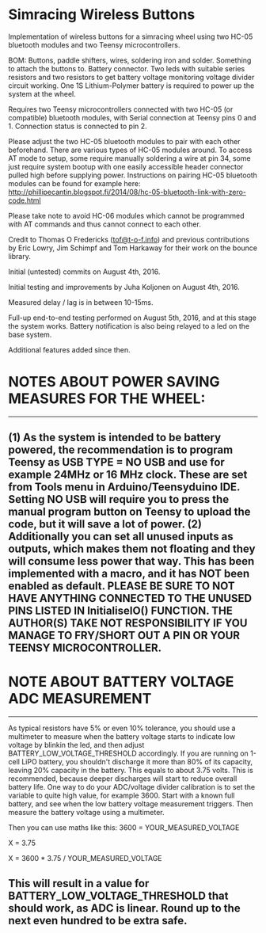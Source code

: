 # Simracing Wireless Buttons
Implementation of wireless buttons for a simracing wheel using two HC-05 bluetooth modules and two Teensy microcontrollers.

BOM: Buttons, paddle shifters, wires, soldering iron and solder. Something to attach the buttons to. Battery connector. Two leds with suitable series resistors and two resistors to get battery voltage monitoring voltage divider circuit working. One 1S Lithium-Polymer battery is required to power up the system at the wheel.

Requires two Teensy microcontrollers connected with two HC-05 (or compatible) bluetooth modules, with Serial connection 
at Teensy pins 0 and 1. Connection status is connected to pin 2. 

Please adjust the two HC-05 bluetooth modules to pair with each other beforehand. There are various types of HC-05 modules around. To access AT mode to setup, some require manually soldering a wire at pin 34, some just require system bootup with one easily accessible header connector pulled high before supplying power. Instructions on pairing HC-05 bluetooth modules can be found for example here:
http://phillipecantin.blogspot.fi/2014/08/hc-05-bluetooth-link-with-zero-code.html

Please take note to avoid HC-06 modules which cannot be programmed with AT commands and thus cannot connect to each other.

Credit to
  Thomas O Fredericks (tof@t-o-f.info)
  and previous contributions by Eric Lowry, Jim Schimpf and Tom Harkaway
for their work on the bounce library.

Initial (untested) commits on August 4th, 2016.

Initial testing and improvements by Juha Koljonen on August 4th, 2016.

Measured delay / lag is in between 10-15ms.

Full-up end-to-end testing performed on August 5th, 2016, and at this stage the system works. Battery notification is also being relayed to a led on the base system.

Additional features added since then.




# NOTES ABOUT POWER SAVING MEASURES FOR THE WHEEL:
-------------------------------------------------------------------------
(1) 
As the system is intended to be battery powered, the recommendation is to program Teensy as USB TYPE = NO USB and use for example 24MHz 
or 16 MHz clock. These are set from Tools menu in Arduino/Teensyduino IDE. Setting NO USB will require you to press the manual program button on Teensy to upload the code, but it will save a lot of power.
(2)
Additionally you can set all unused inputs as outputs, which makes them not floating and they will consume less power that way.
This has been implemented with a macro, and it has NOT been enabled as default.
PLEASE BE SURE TO NOT HAVE ANYTHING CONNECTED TO THE UNUSED PINS LISTED IN InitialiseIO() FUNCTION. THE AUTHOR(S) TAKE NOT RESPONSIBILITY IF YOU MANAGE TO FRY/SHORT OUT A PIN OR YOUR TEENSY MICROCONTROLLER.
-------------------------------------------------------------------------
# NOTE ABOUT BATTERY VOLTAGE ADC MEASUREMENT
-------------------------------------------------------------------------
As typical resistors have 5% or even 10% tolerance, you should use a multimeter to measure when the battery voltage starts to indicate
low voltage by blinkin the led, and then adjust BATTERY_LOW_VOLTAGE_THRESHOLD accordingly. If you are running on 1-cell LiPO battery, you shouldn't discharge it more than 80% of its capacity, leaving 20% capacity in the battery. This equals to about 3.75 volts. This is recommended, because deeper discharges will start to reduce overall battery life. One way to do your ADC/voltage divider calibration is to set the variable to quite high value, for example 3600. Start with a known full battery, and see when the low battery voltage measurement triggers. Then measure the battery voltage using a multimeter. 

Then you can use maths like this:
  3600 = YOUR_MEASURED_VOLTAGE
  
  X = 3.75
  
  X = 3600 * 3.75 / YOUR_MEASURED_VOLTAGE
  

This will result in a value for BATTERY_LOW_VOLTAGE_THRESHOLD that should work, as ADC is linear. Round up to the next even hundred to be extra safe.
-------------------------------------------------------------------------

